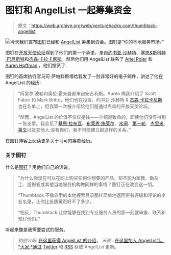 # 图钉和 AngelList 一起筹集资金

> 原文：<https://web.archive.org/web/venturehacks.com/thumbtack-angellist>

[![](img/6ac7fb146dd536cff8a34ec00520c361.png)](https://web.archive.org/web/20221006042719/http://www.thumbtack.com/)今天我们宣布[图钉](https://web.archive.org/web/20221006042719/http://www.thumbtack.com/)已经和 [AngelList](https://web.archive.org/web/20221006042719/http://angel.co/) 筹集到资金。图钉是“你的本地服务市场。”

图钉在[开放天使论坛](https://web.archive.org/web/20221006042719/http://openangelforum.com/)得到了他们的第一个承诺，来自[约书亚·沙赫特](https://web.archive.org/web/20221006042719/http://angel.co/joshu)、[塞恩&斯科特·巴尼斯特](https://web.archive.org/web/20221006042719/http://angel.co/cyantist)和[杰森·卡拉卡尼斯](https://web.archive.org/web/20221006042719/http://angel.co/jason)。然后他们用 AngelList 联系了 [Ariel Poler](https://web.archive.org/web/20221006042719/http://angel.co/ariel) 和 [Auren Hoffman](https://web.archive.org/web/20221006042719/http://angel.co/auren) ，他们投资了:

图钉的首席执行官马可·萨帕科斯塔给我发了一封非常好的电子邮件，讲述了他在 AngelList 的经历:

> “阿里尔·波勒和奥伦·霍夫曼都来自安吉利斯。Auren 向我介绍了 Scott Fabor 和 Mark Britto，他们也在投资。约书亚·沙赫特 & [杰森·卡拉卡尼斯](https://web.archive.org/web/20221006042719/http://angel.co/jason)也在名单上，但我第一次被介绍给他们是通过杰森的开放天使论坛。
> 
> “然而，AngelList 的价值不仅仅是钱——介绍是致命的，即使他们没有得到一张支票。我会见了[基思·拉布瓦](https://web.archive.org/web/20221006042719/http://angel.co/rabois)、[布莱恩·施莱尔](https://web.archive.org/web/20221006042719/http://www.sequoiacap.com/us/bryan-schreier)、[水闸](https://web.archive.org/web/20221006042719/http://angel.co/m2jr)、[第一轮](https://web.archive.org/web/20221006042719/http://angel.co/joshk)、[杰里米·莱文](https://web.archive.org/web/20221006042719/http://angel.co/jeremyl)以及其他人:没有你们，我不可能建立起这样的关系。”

在图钉博客上阅读更多关于马可的筹款经历。

### 关于图钉

什么是[图钉](https://web.archive.org/web/20221006042719/http://www.thumbtack.com/)？用他们自己的话说，

> “为什么你现在可以在网上购买任何你想要的产品，却不能为家教、勤杂工、遛狗者或其他当地服务机构做同样的事情？图钉正在改变这一切。
> 
> “Thumbtack 不像典型的本地搜索目录那样简单地返回带有评级和评论的企业名录，让你比纸质黄页好不了多少。
> 
> “相反，Thumbtack 让你能够在找到专业服务人员的那一刻就审查、联系和预订他们。”

<param name="allowFullScreen" value="true"><param name="allowscriptaccess" value="always"><param name="src" value="http://www.youtube.com/v/8FC_eMDnCRg&amp;hl=en_US&amp;fs=1?rel=0"><param name="allowfullscreen" value="true">
听起来像是我需要尝试的服务。

> *初创公司:* [在这里获得 AngelList 的介绍](https://web.archive.org/web/20221006042719/http://venturehacks.com/startuplist)。
> *天使* *:* [在这里加入 AngelList】。
> *大家:*通过](https://web.archive.org/web/20221006042719/http://angel.co/apply) [Twitter](https://web.archive.org/web/20221006042719/http://twitter.com/angellist) 和 [RSS](https://web.archive.org/web/20221006042719/http://feeds.venturehacks.com/angellist) 获取 AngelList 更新。 *[](https://web.archive.org/web/20221006042719/http://feeds.venturehacks.com/angellist)*